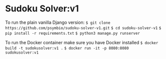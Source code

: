 # Sudoku Solver:v1

To run the plain vanilla Django version:
```$ git clone https://github.com/psymbio/sudoku-solver-v1.git``` 
```$ cd sudoku-solver-v1```
```$ pip install -r requirements.txt```
```$ python3 manage.py runserver```

To run the Docker container make sure you have Docker installed
```$ docker build -t sudokusolver:v1 .```
```$ docker run -it -p 8080:8080 sudokusolver:v1```